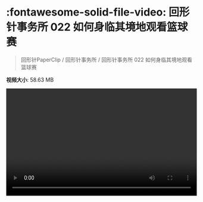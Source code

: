 # :fontawesome-solid-file-video: 回形针事务所 022 如何身临其境地观看篮球赛

> 回形针PaperClip / 回形针事务所 / 回形针事务所 022 如何身临其境地观看篮球赛

**视频大小**: 58.63 MB

<video id="V-d56b8ea92919a594fdbe9bed61b92d5e" width="512" height="288" preload="none" playsinline webkit-playsinline></video>